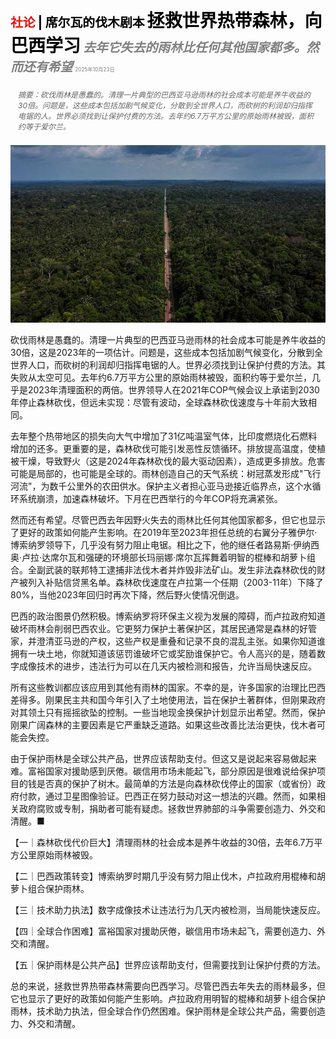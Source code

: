 <span style="color:#E3120B; font-size:14.9pt; font-weight:bold;">社论</span> <span style="color:#000000; font-size:14.9pt; font-weight:bold;">| 席尔瓦的伐木剧本</span>
<span style="color:#000000; font-size:21.0pt; font-weight:bold;">拯救世界热带森林，向巴西学习</span>
<span style="color:#808080; font-size:14.9pt; font-weight:bold; font-style:italic;">去年它失去的雨林比任何其他国家都多。然而还有希望</span>
<span style="color:#808080; font-size:6.2pt;">2025年10月23日</span>

<div style="padding:8px 12px; color:#666; font-size:9.0pt; font-style:italic; margin:12px 0;">摘要：砍伐雨林是愚蠢的。清理一片典型的巴西亚马逊雨林的社会成本可能是养牛收益的30倍。问题是，这些成本包括加剧气候变化，分散到全世界人口，而砍树的利润却归指挥电锯的人。世界必须找到让保护付费的方法。去年约6.7万平方公里的原始雨林被毁，面积约等于爱尔兰。</div>

![](../images/006_To_save_the_worlds_tropical_forests_learn_from_Brazil/p0024_img01.jpeg)

砍伐雨林是愚蠢的。清理一片典型的巴西亚马逊雨林的社会成本可能是养牛收益的30倍，这是2023年的一项估计。问题是，这些成本包括加剧气候变化，分散到全世界人口，而砍树的利润却归指挥电锯的人。世界必须找到让保护付费的方法。其失败从太空可见。去年约6.7万平方公里的原始雨林被毁，面积约等于爱尔兰，几乎是2023年清理面积的两倍。世界领导人在2021年COP气候会议上承诺到2030年停止森林砍伐，但远未实现：尽管有波动，全球森林砍伐速度与十年前大致相同。

去年整个热带地区的损失向大气中增加了31亿吨温室气体，比印度燃烧化石燃料增加的还多。更重要的是，森林砍伐可能引发恶性反馈循环。排放提高温度，使植被干燥，导致野火（这是2024年森林砍伐的最大驱动因素），造成更多排放。危害可能是局部的，也可能是全球的。雨林创造自己的天气系统：树冠蒸发形成"飞行河流"，为数千公里外的农田供水。保护主义者担心亚马逊接近临界点，这个水循环系统崩溃，加速森林破坏。下月在巴西举行的今年COP将充满紧张。

然而还有希望。尽管巴西去年因野火失去的雨林比任何其他国家都多，但它也显示了更好的政策如何能产生影响。在2019年至2023年担任总统的右翼分子雅伊尔·博索纳罗领导下，几乎没有努力阻止电锯。相比之下，他的继任者路易斯·伊纳西奥·卢拉·达席尔瓦和强硬的环境部长玛丽娜·席尔瓦挥舞着明智的棍棒和胡萝卜组合。全副武装的联邦特工逮捕非法伐木者并炸毁非法矿山。发生非法森林砍伐的财产被列入补贴信贷黑名单。森林砍伐速度在卢拉第一个任期（2003-11年）下降了80%，当他2023年回归时再次下降，然后野火使情况倒退。

巴西的政治图景仍然积极。博索纳罗将环保主义视为发展的障碍，而卢拉政府知道破坏雨林会削弱巴西农业。它更努力保护土著保护区，其居民通常是森林的好管家，并澄清亚马逊的产权，这些产权是重叠和记录不良的混乱主张。如果你知道谁拥有一块土地，你就知道该惩罚谁破坏它或奖励谁保护它。令人高兴的是，随着数字成像技术的进步，违法行为可以在几天内被检测和报告，允许当局快速反应。

所有这些教训都应该应用到其他有雨林的国家。不幸的是，许多国家的治理比巴西差得多。刚果民主共和国今年引入了土地使用法，旨在保护土著群体，但刚果政府对其领土只有摇摇欲坠的控制。一些当地现金换保护计划显示出希望。然而，保护刚果广阔森林的主要因素是它严重缺乏道路。如果这些改善比法治更快，伐木者可能会失控。

由于保护雨林是全球公共产品，世界应该帮助支付。但这又是说起来容易做起来难。富裕国家对援助感到厌倦。碳信用市场未能起飞，部分原因是很难说给保护项目的钱是否真的保护了树木。最简单的方法是向森林砍伐停止的国家（或省份）政府付款，通过卫星图像验证。巴西正在努力鼓动对这一想法的兴趣。然而，如果相关政府腐败或专制，捐助者可能有疑虑。拯救世界肺部的斗争需要创造力、外交和清醒。■

【一｜森林砍伐代价巨大】清理雨林的社会成本是养牛收益的30倍，去年6.7万平方公里原始雨林被毁。

【二｜巴西政策转变】博索纳罗时期几乎没有努力阻止伐木，卢拉政府用棍棒和胡萝卜组合保护雨林。

【三｜技术助力执法】数字成像技术让违法行为几天内被检测，当局能快速反应。

【四｜全球合作困难】富裕国家对援助厌倦，碳信用市场未起飞，需要创造力、外交和清醒。

【五｜保护雨林是公共产品】世界应该帮助支付，但需要找到让保护付费的方法。

总的来说，拯救世界热带森林需要向巴西学习。尽管巴西去年失去的雨林最多，但它也显示了更好的政策如何能产生影响。卢拉政府用明智的棍棒和胡萝卜组合保护雨林，技术助力执法，但全球合作仍然困难。保护雨林是全球公共产品，需要创造力、外交和清醒。
